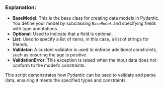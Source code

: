 ### Explanation:

- **BaseModel**: This is the base class for creating data models in Pydantic. You define your model by subclassing `BaseModel` and specifying fields with type annotations.
- **Optional**: Used to indicate that a field is optional.
- **List**: Used to specify a list of items, in this case, a list of strings for friends.
- **Validator**: A custom validator is used to enforce additional constraints, such as ensuring the age is positive.
- **ValidationError**: This exception is raised when the input data does not conform to the model's constraints.

This script demonstrates how Pydantic can be used to validate and parse data, ensuring it meets the specified types and constraints.



